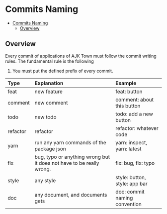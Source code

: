 # Commits Naming

<!-- TOC -->

- [Commits Naming](#commits-naming)
  - [Overview](#overview)

<!-- /TOC -->
## Overview
Every commit of applications of AJK Town must follow the commit writing rules. The fundamental rule is the following

1. You must put the defined prefix of every commit.


| Type     | Explanation                                                          | Example                       |
|:---------|:---------------------------------------------------------------------|:------------------------------|
| feat     | new feature                                                          | feat: button                  |
| comment  | new comment                                                          | comment: about this button    |
| todo     | new todo                                                             | todo: add a new button        |
| refactor | refactor                                                             | refactor: whatever code       |
| yarn     | run any yarn commands of the package json                            | yarn: inspect, yarn: latest   |
| fix      | bug, typo or anything wrong but it does not have to be really wrong. | fix: bug, fix: typo           |
| style    | any style                                                            | style: button, style: app bar |
| doc      | any document, and documents gets                                     | doc: commit naming convention |
